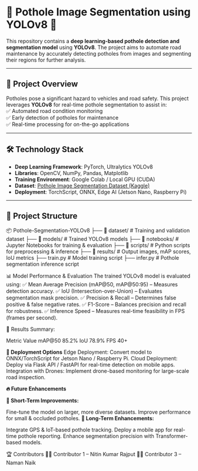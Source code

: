# 🚧 Pothole Image Segmentation using YOLOv8 🚧  

This repository contains a **deep learning-based pothole detection and segmentation model** using **YOLOv8**. The project aims to automate road maintenance by accurately detecting potholes from images and segmenting their regions for further analysis.

---

## 📌 **Project Overview**  

Potholes pose a significant hazard to vehicles and road safety. This project leverages **YOLOv8** for real-time pothole segmentation to assist in:  
✅ Automated road condition monitoring  
✅ Early detection of potholes for maintenance  
✅ Real-time processing for on-the-go applications  

---

## 🛠 **Technology Stack**  

- **Deep Learning Framework**: PyTorch, Ultralytics YOLOv8  
- **Libraries**: OpenCV, NumPy, Pandas, Matplotlib  
- **Training Environment**: Google Colab / Local GPU (CUDA)  
- **Dataset**: [Pothole Image Segmentation Dataset (Kaggle)](https://www.kaggle.com/datasets/farzadnekouei/pothole-image-segmentation-dataset)  
- **Deployment**: TorchScript, ONNX, Edge AI (Jetson Nano, Raspberry Pi)  

---

## 📂 **Project Structure**  

📦 Pothole-Segmentation-YOLOv8 ├── 📂 dataset/ # Training and validation dataset ├── 📂 models/ # Trained YOLOv8 models ├── 📂 notebooks/ # Jupyter Notebooks for training & evaluation ├── 📂 scripts/ # Python scripts for preprocessing & inference ├── 📂 results/ # Output images, mAP scores, IoU metrics ├── train.py # Model training script ├── infer.py # Pothole segmentation inference script

📊 Model Performance & Evaluation
The trained YOLOv8 model is evaluated using:
✅ Mean Average Precision (mAP@50, mAP@50:95) – Measures detection accuracy.
✅ IoU (Intersection-over-Union) – Evaluates segmentation mask precision.
✅ Precision & Recall – Determines false positive & false negative rates.
✅ F1-Score – Balances precision and recall for robustness.
✅ Inference Speed – Measures real-time feasibility in FPS (frames per second).

📌 Results Summary:

Metric	Value
mAP@50	85.2%
IoU	    78.9%
FPS	    40+

**📡 Deployment Options**
Edge Deployment: Convert model to ONNX/TorchScript for Jetson Nano / Raspberry Pi.
Cloud Deployment: Deploy via Flask API / FastAPI for real-time detection on mobile apps.
Integration with Drones: Implement drone-based monitoring for large-scale road inspection.

**🔥 Future Enhancements**

**📌 Short-Term Improvements:**

Fine-tune the model on larger, more diverse datasets.
Improve performance for small & occluded potholes.
**📌 Long-Term Enhancements:**

Integrate GPS & IoT-based pothole tracking.
Deploy a mobile app for real-time pothole reporting.
Enhance segmentation precision with Transformer-based models.

🏆 Contributors
👨‍💻 Contributor 1 – Nitin Kumar Rajput
👩‍💻 Contributor 3 – Naman Naik

